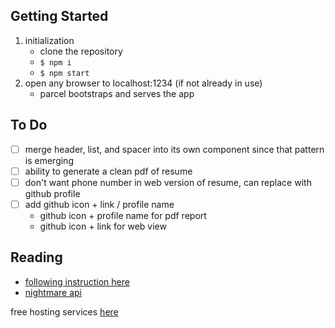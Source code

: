 ## Getting Started

1. initialization
   - clone the repository
   - `$ npm i`
   - `$ npm start`
2. open any browser to localhost:1234 (if not already in use)
   - parcel bootstraps and serves the app

## To Do

- [ ] merge header, list, and spacer into its own component since that pattern is emerging
- [ ] ability to generate a clean pdf of resume
- [ ] don't want phone number in web version of resume, can replace with github profile
- [ ] add github icon + link / profile name
  - github icon + profile name for pdf report
  - github icon + link for web view

## Reading

- [following instruction here](https://blog.bitsrc.io/how-to-perform-web-scraping-using-node-js-part-2-7a365aeedb43)
- [nightmare api](https://www.npmjs.com/package/nightmare#extract-from-the-page)

free hosting services [here](https://www.hostingadvice.com/how-to/best-free-database-hosting/)
